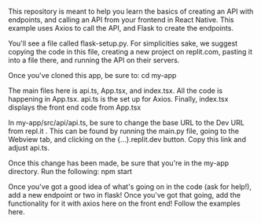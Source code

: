 This repository is meant to help you learn the basics of creating an API with endpoints, 
and calling an API from your frontend in React Native. This example uses Axios to call the API,
and Flask to create the endpoints.

You'll see a file called flask-setup.py. For simplicities sake, we suggest copying the code
in this file, creating a new project on replit.com, pasting it into a file there, and running the API on their servers. 


Once you've cloned this app, be sure to:
cd my-app

The main files here is api.ts, App.tsx, and index.tsx. All the code is happening in App.tsx.
api.ts is the set up for Axios. Finally, index.tsx displays the front end code from App.tsx

In my-app/src/api/api.ts, be sure to change the base URL to the Dev URL from repl.it .
This can be found by running the main.py file, going to the Webview tab, and clicking on the {...}.replit.dev button.
Copy this link and adjust api.ts.

Once this change has been made, be sure that you're in the my-app directory. Run the following:
npm start

Once you've got a good idea of what's going on in the code (ask for help!),
add a new endpoint or two in flask! Once you've got that going, add the functionality
for it with axios here on the front end! Follow the examples here.